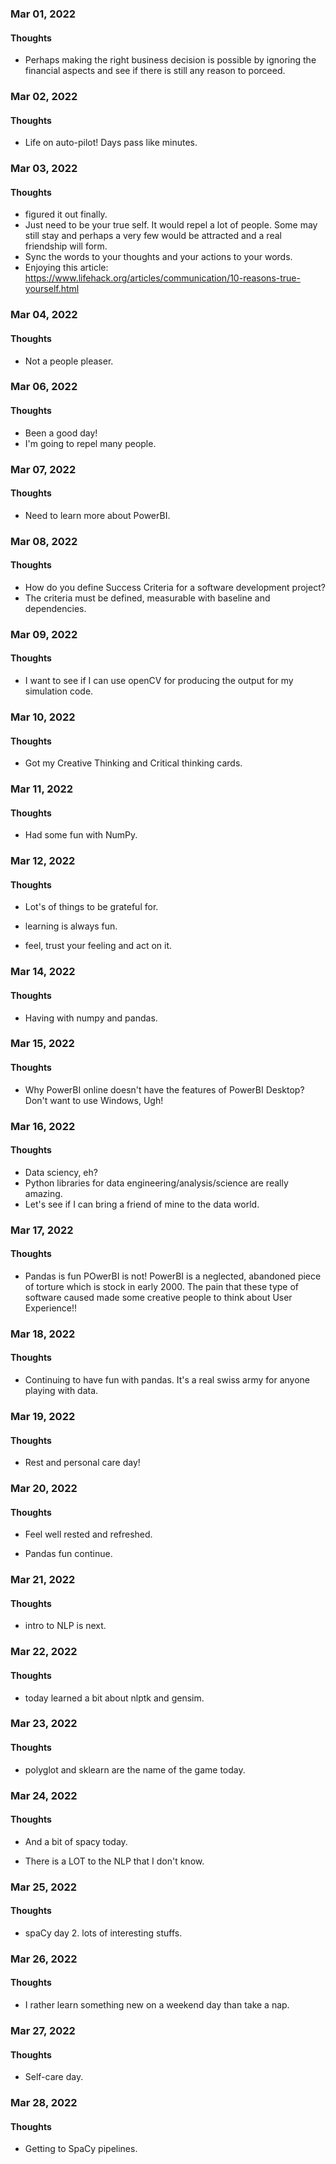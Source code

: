 ### Mar 01, 2022

#### Thoughts

-  Perhaps making the right business decision is possible by ignoring the financial aspects and see if there is still any reason to porceed.



### Mar 02, 2022

#### Thoughts

-  Life on auto-pilot! Days pass like minutes. 



### Mar 03, 2022

#### Thoughts

-  figured it out finally.
-  Just need to be your true self. It would repel a lot of people. Some may still stay and perhaps a very few would be attracted and a real friendship will form.
-  Sync the words to your thoughts and your actions to your words. 
-  Enjoying this article: https://www.lifehack.org/articles/communication/10-reasons-true-yourself.html



### Mar 04, 2022

#### Thoughts

-  Not a people pleaser. 



### Mar 06, 2022

#### Thoughts

-  Been a good day!
-  I'm going to repel many people.  



### Mar 07, 2022

#### Thoughts

-  Need to learn more about PowerBI.



### Mar 08, 2022

#### Thoughts

-  How do you define Success Criteria for a software development project?
-  The criteria must be defined, measurable with baseline and dependencies.



### Mar 09, 2022

#### Thoughts

-  I want to see if I can use openCV for producing the output for my simulation code.



### Mar 10, 2022

#### Thoughts

- Got my Creative Thinking and Critical thinking cards.

  

### Mar 11, 2022

#### Thoughts

- Had some fun with NumPy. 

  

### Mar 12, 2022

#### Thoughts

- Lot's of things to be grateful for.

- learning is always fun.

- feel, trust your feeling and act on it.

  

### Mar 14, 2022

#### Thoughts

- Having with numpy and pandas.



### Mar 15, 2022

#### Thoughts

- Why PowerBI online doesn't have the features of PowerBI Desktop? Don't want to use Windows, Ugh!



### Mar 16, 2022

#### Thoughts

- Data sciency, eh?
- Python libraries for data engineering/analysis/science are really amazing.
- Let's see if I can bring a friend of mine to the data world.



### Mar 17, 2022

#### Thoughts

- Pandas is fun POwerBI is not! PowerBI is a neglected, abandoned piece of torture which is stock in early 2000. The pain that these type of software caused made some creative people to think about User Experience!!



### Mar 18, 2022

#### Thoughts

- Continuing to have fun with pandas. It's a real swiss army for anyone playing with data.



### Mar 19, 2022

#### Thoughts

- Rest and personal care day!



### Mar 20, 2022

#### Thoughts

- Feel well rested and refreshed.

- Pandas fun continue.

  

### Mar 21, 2022

#### Thoughts

- intro to NLP is next.

  

### Mar 22, 2022

#### Thoughts

- today learned a bit about nlptk and gensim.



### Mar 23, 2022

#### Thoughts

- polyglot and sklearn are the name of the game today.



### Mar 24, 2022

#### Thoughts

- And a bit of spacy today.

- There is a LOT to the NLP that I don't know.

  

### Mar 25, 2022

#### Thoughts

- spaCy day 2. lots of interesting stuffs.

  

### Mar 26, 2022

#### Thoughts

- I rather learn something new on a weekend day than take a nap.




### Mar 27, 2022

#### Thoughts

- Self-care day.




### Mar 28, 2022

#### Thoughts

- Getting to SpaCy pipelines.

  
